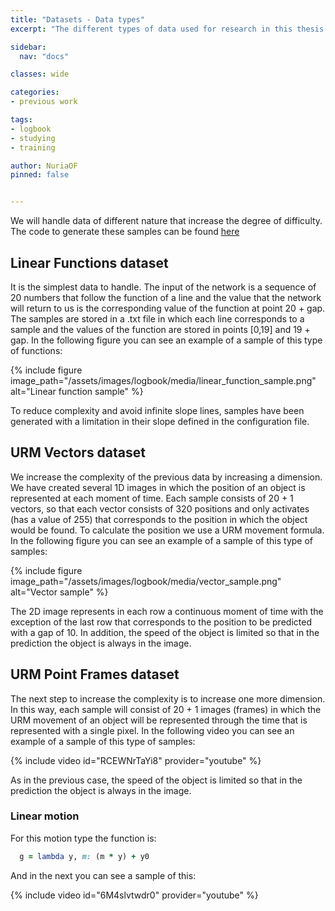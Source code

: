 ```yaml
---
title: "Datasets - Data types"
excerpt: "The different types of data used for research in this thesis."

sidebar:
  nav: "docs"

classes: wide

categories:
- previous work

tags:
- logbook
- studying
- training

author: NuriaOF
pinned: false


---
```


We will handle data of different nature that increase the degree of difficulty. The code to generate these samples can be found [here](https://github.com/RoboticsURJC-students/2017-tfm-nuria-oyaga/tree/master/Generator)

## Linear Functions dataset
It is the simplest data to handle. The input of the network is a sequence of 20 numbers that follow the function of a line and the value that the network will return to us is the corresponding value of the function at point 20 + gap.
The samples are stored in a .txt file in which each line corresponds to a sample and the values of the function are stored in points [0,19] and 19 + gap.
In the following figure you can see an example of a sample of this type of functions:

{% include figure image_path="/assets/images/logbook/media/linear_function_sample.png" alt="Linear function sample" %}

To reduce complexity and avoid infinite slope lines, samples have been generated with a limitation in their slope defined in the configuration file.

## URM Vectors dataset
We increase the complexity of the previous data by increasing a dimension. We have created several 1D images in which the position of an object is represented at each moment of time. Each sample consists of 20 + 1 vectors, so that each vector consists of 320 positions and only activates (has a value of 255) that corresponds to the position in which the object would be found. To calculate the position we use a URM movement formula.
In the following figure you can see an example of a sample of this type of samples:

{% include figure image_path="/assets/images/logbook/media/vector_sample.png" alt="Vector sample" %}

The 2D image represents in each row a continuous moment of time with the exception of the last row that corresponds to the position to be predicted with a gap of 10. In addition, the speed of the object is limited so that in the prediction the object is always in the image.

## URM Point Frames dataset
The next step to increase the complexity is to increase one more dimension. In this way, each sample will consist of 20 + 1 images (frames) in which the URM movement of an object will be represented through the time that is represented with a single pixel.
In the following video you can see an example of a sample of this type of samples:

{% include video id="RCEWNrTaYi8" provider="youtube" %}

As in the previous case, the speed of the object is limited so that in the prediction the object is always in the image.

### Linear motion
For this motion type the function is:

```ruby
  g = lambda y, m: (m * y) + y0
```

And in the next you can see a sample of this:

{% include video id="6M4slvtwdr0" provider="youtube" %}


